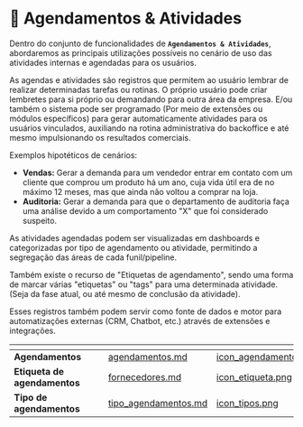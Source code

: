 # 📆 Agendamentos & Atividades

Dentro do conjunto de funcionalidades de **`Agendamentos & Atividades`**, abordaremos as principais utilizações possíveis no cenário de uso das atividades internas e agendadas para os usuários.

As agendas e atividades são registros que permitem ao usuário lembrar de realizar determinadas tarefas ou rotinas. O próprio usuário pode criar lembretes para si próprio ou demandando para outra área da empresa. E/ou também o sistema pode ser programado (Por meio de extensões ou módulos específicos) para gerar automaticamente atividades para os usuários vinculados, auxiliando na rotina administrativa do backoffice e até mesmo impulsionando os resultados comerciais.

Exemplos hipotéticos de cenários:

- **Vendas:** Gerar a demanda para um vendedor entrar em contato com um cliente que comprou um produto há um ano, cuja vida útil era de no máximo 12 meses, mas que ainda não voltou a comprar na loja.
- **Auditoria:** Gerar a demanda para que o departamento de auditoria faça uma análise devido a um comportamento "X" que foi considerado suspeito.

As atividades agendadas podem ser visualizadas em dashboards e categorizadas por tipo de agendamento ou atividade, permitindo a segregação das áreas de cada funil/pipeline.

Também existe o recurso de "Etiquetas de agendamento", sendo uma forma de marcar várias "etiquetas" ou "tags" para uma determinada atividade. (Seja da fase atual, ou até mesmo de conclusão da atividade).

Esses registros também podem servir como fonte de dados e motor para automatizações externas (CRM, Chatbot, etc.) através de extensões e integrações.

<table data-view="cards">
    <thead>
        <tr>
            <th></th>
            <th></th>
            <th></th>
            <th data-hidden data-card-target data-type="content-ref"></th>
            <th data-hidden data-card-cover data-type="files"></th>
        </tr>
    </thead>
        <tbody>
            <tr>
                <td>
                    <strong>Agendamentos</strong>
                </td>
                <td></td>
                <td></td>
                <td>
                    <a href="/erp-v2/funcionalidades/agendamentos_atividades/agendamentos.md">agendamentos.md</a>
                </td>
                <td>
                    <a href="/erp-v2/assets/funcionalidades/icon_agendamentos.png">icon_agendamentos.png</a>
                </td>
            </tr>
            <tr>
                <td>
                    <strong>Etiqueta de agendamentos</strong>
                </td>
                <td></td>
                <td></td>
                <td>
                    <a href="/erp-v2/funcionalidades/agendamentos_atividades/etiqueta_agendamentos.md">fornecedores.md</a>
                </td>
                <td>
                    <a href="/erp-v2/assets/funcionalidades/icon_etiqueta.png">icon_etiqueta.png</a>
                </td>
            </tr>
            <tr>
                <td>
                    <strong>Tipo de agendamentos</strong>
                </td>
                <td></td>
                <td></td>
                <td>
                    <a href="/erp-v2/funcionalidades/agendamentos_atividades/tipo_agendamentos.md">tipo_agendamentos.md</a>
                </td>
                <td>
                    <a href="/erp-v2/assets/funcionalidades/icon_tipos.png">icon_tipos.png</a>
                </td>
            </tr>
        </tbody>
</table>
